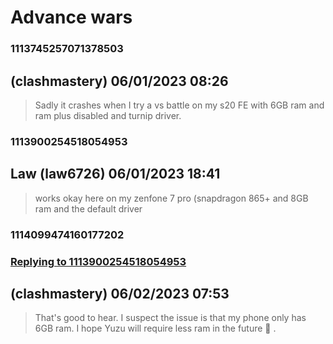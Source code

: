# Advance wars
### 1113745257071378503
##  (clashmastery) 06/01/2023 08:26 

> Sadly it crashes when I try a vs battle on my s20 FE with 6GB ram and ram plus disabled and turnip driver.

### 1113900254518054953
## Law (law6726) 06/01/2023 18:41 

> works okay here on my zenfone 7 pro (snapdragon 865+ and 8GB ram and the default driver

### 1114099474160177202
### [Replying to 1113900254518054953](#1113900254518054953)
##  (clashmastery) 06/02/2023 07:53 

> That's good to hear. I suspect the issue is that my phone only has 6GB ram. I hope Yuzu will require less ram in the future 🤞 .

